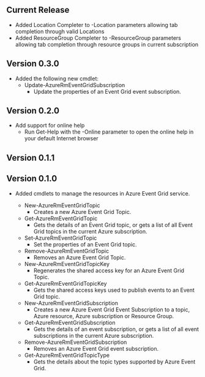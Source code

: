 <!--
    Please leave this section at the top of the change log.

    Changes for the current release should go under the section titled "Current Release", and should adhere to the following format:

    ## Current Release
    * Overview of change #1
        - Additional information about change #1
    * Overview of change #2
        - Additional information about change #2
        - Additional information about change #2
    * Overview of change #3
    * Overview of change #4
        - Additional information about change #4

    ## YYYY.MM.DD - Version X.Y.Z (Previous Release)
    * Overview of change #1
        - Additional information about change #1
-->
## Current Release
* Added Location Completer to -Location parameters allowing tab completion through valid Locations
* Added ResourceGroup Completer to -ResourceGroup parameters allowing tab completion through resource groups in current subscription

## Version 0.3.0
* Added the following new cmdlet:
    - Update-AzureRmEventGridSubscription
        - Update the properties of an Event Grid event subscription.


## Version 0.2.0
* Add support for online help
    - Run Get-Help with the -Online parameter to open the online help in your default Internet browser
    
## Version 0.1.1

## Version 0.1.0
* Added cmdlets to manage the resources in Azure Event Grid service.

    - New-AzureRmEventGridTopic
        - Creates a new Azure Event Grid Topic.
    - Get-AzureRmEventGridTopic
        - Gets the details of an Event Grid topic, or gets a list of all Event Grid topics in the current Azure subscription.
    - Set-AzureRmEventGridTopic
        - Set the properties of an Event Grid topic.
    - Remove-AzureRmEventGridTopic
        - Removes an Azure Event Grid Topic.
    - New-AzureRmEventGridTopicKey
        - Regenerates the shared access key for an Azure Event Grid Topic.
    - Get-AzureRmEventGridTopicKey
        - Gets the shared access keys used to publish events to an Event Grid topic.
    - New-AzureRmEventGridSubscription
        - Creates a new Azure Event Grid Event Subscription to a topic, Azure resource, Azure subscription or Resource Group.
    - Get-AzureRmEventGridSubscription
        - Gets the details of an event subscription, or gets a list of all event subscriptions in the current Azure subscription.
    - Remove-AzureRmEventGridSubscription
        - Removes an Azure Event Grid event subscription.
    - Get-AzureRmEventGridTopicType
        - Gets the details about the topic types supported by Azure Event Grid.

